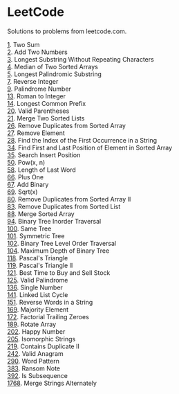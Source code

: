 # LeetCode
Solutions to problems from leetcode.com.

[1](1). Two Sum  
[2](2). Add Two Numbers  
[3](3). Longest Substring Without Repeating Characters  
[4](4). Median of Two Sorted Arrays  
[5](5). Longest Palindromic Substring  
[7](7). Reverse Integer  
[9](9). Palindrome Number  
[13](13). Roman to Integer  
[14](14). Longest Common Prefix  
[20](20). Valid Parentheses  
[21](21). Merge Two Sorted Lists  
[26](26). Remove Duplicates from Sorted Array  
[27](27). Remove Element  
[28](28). Find the Index of the First Occurrence in a String  
[34](34). Find First and Last Position of Element in Sorted Array  
[35](35). Search Insert Position  
[50](50). Pow(x, n)  
[58](58). Length of Last Word  
[66](66). Plus One  
[67](67). Add Binary  
[69](69). Sqrt(x)  
[80](80). Remove Duplicates from Sorted Array II  
[83](83). Remove Duplicates from Sorted List  
[88](88). Merge Sorted Array  
[94](94). Binary Tree Inorder Traversal  
[100](100). Same Tree  
[101](101). Symmetric Tree  
[102](102). Binary Tree Level Order Traversal  
[104](104). Maximum Depth of Binary Tree  
[118](118). Pascal's Triangle  
[119](119). Pascal's Triangle II  
[121](121). Best Time to Buy and Sell Stock  
[125](125). Valid Palindrome  
[136](136). Single Number  
[141](141). Linked List Cycle  
[151](151). Reverse Words in a String  
[169](169). Majority Element  
[172](172). Factorial Trailing Zeroes  
[189](189). Rotate Array  
[202](202). Happy Number  
[205](205). Isomorphic Strings  
[219](219). Contains Duplicate II  
[242](242). Valid Anagram  
[290](290). Word Pattern  
[383](383). Ransom Note  
[392](392). Is Subsequence  
[1768](1768). Merge Strings Alternately  